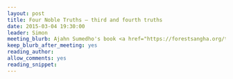 ```yaml
---
layout: post
title: Four Noble Truths – third and fourth truths
date: 2015-03-04 19:30:00
leader: Simon
meeting_blurb: Ajahn Sumedho's book <a href="https://forestsangha.org/teachings/books/the-four-noble-truths?language=English"><i>Four Noble Truths</i></a> is available to read online.
keep_blurb_after_meeting: yes
reading_author:
allow_comments: yes
reading_snippet:
---
```

